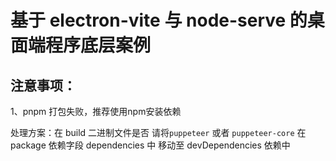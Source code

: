 # 基于 electron-vite 与 node-serve 的桌面端程序底层案例


## 注意事项：

1、pnpm 打包失败，推荐使用npm安装依赖

处理方案：在 build 二进制文件是否 请将`puppeteer` 或者 `puppeteer-core` 在 package 依赖字段 dependencies 中 移动至 devDependencies 依赖中
